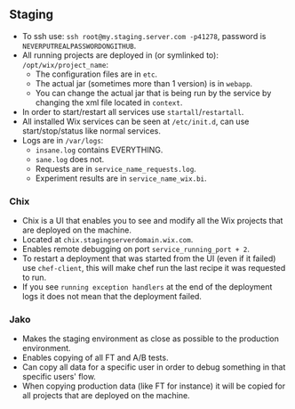 ## Staging

* To ssh use: `ssh root@my.staging.server.com -p41278`, password is `NEVERPUTREALPASSWORDONGITHUB`.
* All running projects are deployed in (or symlinked to): `/opt/wix/project_name`:
	* The configuration files are in `etc`.
	* The actual jar (sometimes more than 1 version) is in `webapp`.
	* You can change the actual jar that is being run by the service by changing 	  the xml file located in `context`.
* In order to start/restart all services use `startall`/`restartall`.
* All installed Wix services can be seen at `/etc/init.d`, can use start/stop/status like normal services.
* Logs are in `/var/logs`:
	* `insane.log` contains EVERYTHING.
	* `sane.log` does not.
	* Requests are in `service_name_requests.log`.
	* Experiment results are in `service_name_wix.bi`.

### Chix

* Chix is a UI that enables you to see and modify all the Wix projects that are deployed on the machine.
* Located at `chix.stagingserverdomain.wix.com`.
* Enables remote debugging on port `service_running_port + 2`.
* To restart a deployment that was started from the UI (even if it failed) use `chef-client`, this will make chef run the last recipe it was requested to run.
* If you see `running exception handlers` at the end of the deployment logs it does not mean that the deployment failed.

### Jako
* Makes the staging environment as close as possible to the production environment.
* Enables copying of all FT and A/B tests.
* Can copy all data for a specific user in order to debug something in that specific users' flow.
* When copying production data (like FT for instance) it will be copied for all projects that are deployed on the machine.